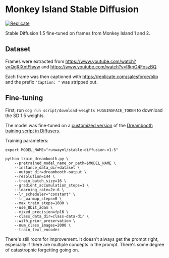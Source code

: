 # Monkey Island Stable Diffusion

[![Replicate](https://replicate.com/andreasjansson/monkey-island-sd/badge)](https://replicate.com/andreasjansson/monkey-island-sd)

Stable Diffusion 1.5 fine-tuned on frames from Monkey Island 1 and 2.

## Dataset

Frames were extracted from https://www.youtube.com/watch?v=QgRIXntFhww and https://www.youtube.com/watch?v=RkpG4FoszBQ.

Each frame was then captioned with https://replicate.com/salesforce/blip and the prefix `"Caption: "` was stripped out.

## Fine-tuning

First, run `cog run script/download-weights HUGGINGFACE_TOKEN` to download the SD 1.5 weights.

The model was fine-tuned on a [customized version](https://github.com/andreasjansson/monkey-island-sd/blob/master/train_dreambooth.py) of the [Dreambooth training script in Diffusers](https://github.com/huggingface/diffusers/blob/main/examples/dreambooth/train_dreambooth.py).

Training parameters:
```
export MODEL_NAME="runwayml/stable-diffusion-v1-5"

python train_dreambooth.py \
    --pretrained_model_name_or_path=$MODEL_NAME \
    --instance_data_dir=dataset \
    --output_dir=dreambooth-output \
    --resolution=144 \
    --train_batch_size=16 \
    --gradient_accumulation_steps=1 \
    --learning_rate=2e-6 \
    --lr_scheduler="constant" \
    --lr_warmup_steps=0 \
    --max_train_steps=1600 \
    --use_8bit_adam \
    --mixed_precision=fp16 \
    --class_data_dir=class-data-dir \
    --with_prior_preservation \
    --num_class_images=2000 \
    --train_text_encoder
```

There's still room for improvement. It doesn't always get the prompt right, especially if there are multiple concepts in the prompt. There's some degree of catastrophic forgetting going on.
